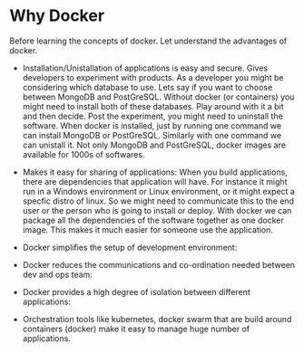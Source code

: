 # Why Docker

Before learning the concepts of docker. Let understand the advantages of docker.

 * Installation/Unistallation of applications is easy and secure.
 Gives developers to experiment with products. As a developer you might be considering which database to use. Lets say if you want to choose between MongoDB and PostGreSQL. Without docker (or containers) you might need to install both of these databases. Play around with it a bit and then decide. Post the experiment, you might need to uninstall the software. When docker is installed, just by running one command we can install MongoDB or PostGreSQL. Similarly with one command we can unistall it. Not only MongoDB and PostGreSQL, docker images are available for 1000s of softwares.
 
 * Makes it easy for sharing of applications: When you build applications, there are dependencies that application will have. For instance it might run in a Windows environment or Linux environment, or it might expect a specfic distro of linux. So we might need to communicate this to the end user or the person who is going to install or deploy. With docker we can package all the dependencies of the software together as one docker image. This makes it much easier for someone use the application.
 * Docker simplifies the setup of development environment:
 * Docker reduces the communications and co-ordination needed between dev and ops team:
 * Docker provides a high degree of isolation between different applications:
 * Orchestration tools like kubernetes, docker swarm that are build around containers (docker) make it easy to manage huge number of applications.